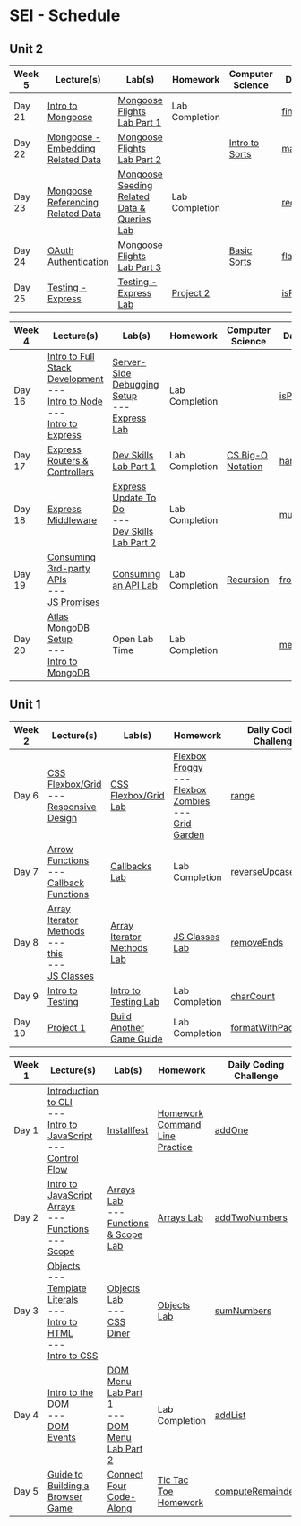 # SEI - Schedule

## Unit 2

| Week 5 | Lecture(s)                                                                                             | Lab(s)                                                                                                            | Homework                                     | Computer Science                                             | Daily Challenge                                                                      |
| ------ | ------------------------------------------------------------------------------------------------------ | ----------------------------------------------------------------------------------------------------------------- | -------------------------------------------- | ------------------------------------------------------------ | ------------------------------------------------------------------------------------ |
| Day 21 | [Intro to Mongoose](./Unit_2/8-mongoose/8.1-mongoose-intro-full.md)                                    | [Mongoose Flights Lab Part 1](./Unit_2/8-mongoose/8.1.2-mongoose-flights-lab-part-1.md)                           | Lab Completion                               |                                                              | [findHighestPriced](https://replit.com/@jim_clark/16-findHighestPriced#challenge.js) |
| Day 22 | [Mongoose - Embedding Related Data](./Unit_2/8-mongoose/8.2-mongoose-embedding-related-data-full.md)   | [Mongoose Flights Lab Part 2](./Unit_2/8-mongoose/8.2.1-mongoose-flights-lab-part-2.md)                           |                                              | [Intro to Sorts](./computer-science/03-cs-intro-to-sorting/) | [mapArray](https://replit.com/@jim_clark/17-mapArray#challenge.js)                   |
| Day 23 | [Mongoose Referencing Related Data](./Unit_2/8-mongoose/8.4-mongoose-referencing-related-data-full.md) | [Mongoose Seeding Related Data & Queries Lab](./Unit_2/8-mongoose/8.4.2-mongoose-seeding-data-and-queries-lab.md) | Lab Completion                               |                                                              | [reduceArray](https://replit.com/@jim_clark/18-reduceArray#challenge.js)             |
| Day 24 | [OAuth Authentication](./Unit_2/9-authentication/9.1-oauth-authentication-full.md)                     | [Mongoose Flights Lab Part 3](./Unit_2/8-mongoose/8.4.1-mongoose-flights-lab-part-3.md)                           |                                              | [Basic Sorts](/computer-science/04-cs-basic-sorts/)          | [flatten](https://replit.com/@jim_clark/19-flatten#challenge.js)                     |
| Day 25 | [Testing - Express](./Unit_2/11-testing-node/11.1-express-tdd-master/)                                 | [Testing - Express Lab](./Unit_2/11-testing-node/11.1.1-express-testing-lab/)                                     | [Project 2](./Unit_2/project-2/project-2.md) |                                                              | [isPrime](https://replit.com/@jim_clark/20-isPrime#challenge.js)                     |

| Week 4 | Lecture(s)                                                                                                                                                                                                                                      | Lab(s)                                                                                                                                                                          | Homework       | Computer Science                                              | Daily Challenge                                                                  |
| ------ | ----------------------------------------------------------------------------------------------------------------------------------------------------------------------------------------------------------------------------------------------- | ------------------------------------------------------------------------------------------------------------------------------------------------------------------------------- | -------------- | ------------------------------------------------------------- | -------------------------------------------------------------------------------- |
| Day 16 | [Intro to Full Stack Development](./Unit_2/1-intro-full-stack/1.1-intro-fullstack-http.md)<br>---<br>[Intro to Node](./Unit_2/2-node/1.2-intro-to-node-full.md)<br>---<br>[Intro to Express](./Unit_2/3-express-framework/3.1-intro-express.md) | [Server-Side Debugging Setup](./Unit_2/2-node/1.3-server-side-debugging-setup.md)<br>---<br>[Express Lab](./Unit_2/3-express-framework/3.1.1-intro-express-lab.md)              | Lab Completion |                                                               | [isPalindrome](https://replit.com/@jim_clark/11-isPalindrome#challenge.js)       |
| Day 17 | [Express Routers & Controllers](./Unit_2/3-express-framework/3.2-express-routers-controllers-full.md)                                                                                                                                           | [Dev Skills Lab Part 1](./Unit_2/3-express-framework/3.3.1-dev-skills-lab-part-1.md)                                                                                            | Lab Completion | [CS Big-O Notation](./computer-science/01-cs-big-o-notation/) | [hammingDistance](https://replit.com/@jim_clark/12-hammingDistance#challenge.js) |
| Day 18 | [Express Middleware](./Unit_2/3-express-framework/3.4-express-middleware-full.md)                                                                                                                                                               | [Express Update To Do](./Unit_2/3-express-framework/3.5-express-update-to-do.md)<br>---<br>[Dev Skills Lab Part 2](./Unit_2/3-express-framework/3.5.1-dev-skills-lab-part-2.md) | Lab Completion |                                                               | [mumble](https://replit.com/@jim_clark/13-mumble#challenge.js)                   |
| Day 19 | [Consuming 3rd-party APIs](./Unit_2/5-apis/5.1-consuming-3rd-party-apis-full.md)<br>---<br>[JS Promises](./Unit_2/4-promises/4.1-js-promises.md)                                                                                                | [Consuming an API Lab](./Unit_2/5-apis/5.2-consuming-apis-lab.md)                                                                                                               | Lab Completion | [Recursion](/computer-science/02-cs-recursion/)               | [fromPairs](https://replit.com/@jim_clark/14-fromPairs#challenge.js)             |
| Day 20 | [Atlas MongoDB Setup](./Unit_2/7-mongodb/7.1-atlas-hosted-mongodb.md)<br>---<br>[Intro to MongoDB](./Unit_2/7-mongodb/7.2-mongodb-intro.md)                                                                                                     | Open Lab Time                                                                                                                                                                   | Lab Completion |                                                               | [mergeObjects](https://replit.com/@jim_clark/15-mergeObjects#challenge.js)       |

## Unit 1

| Week 2 | Lecture(s)                                                                                                                                                                                                                 | Lab(s)                                                                                     | Homework                                                                                                                                                            | Daily Coding Challenge                                                                   |
| ------ | -------------------------------------------------------------------------------------------------------------------------------------------------------------------------------------------------------------------------- | ------------------------------------------------------------------------------------------ | ------------------------------------------------------------------------------------------------------------------------------------------------------------------- | ---------------------------------------------------------------------------------------- |
| Day 6  | [CSS Flexbox/Grid](./Unit_1/06-css-layout/6.1-css-flexbox-grid.md)<br>---<br>[Responsive Design](./Unit_1/06-css-layout/6.2-responsive-design.md)                                                                          | [CSS Flexbox/Grid Lab](./Unit_1/06-css-layout/6.1.1-flexbox-grid-lab.md)                   | [Flexbox Froggy](https://flexboxfroggy.com/)<br>---<br>[Flexbox Zombies](https://mastery.games/flexboxzombies/)<br>---<br>[Grid Garden](https://cssgridgarden.com/) | [range](https://replit.com/@jim_clark/06-range#challenge.js)                             |
| Day 7  | [Arrow Functions](./Unit_1/07-js-continued/7.1-js-arrow-functions.md)<br>---<br>[Callback Functions](./Unit_1/07-js-continued/7.2-js-callback-functions-full.md)                                                           | [Callbacks Lab](./Unit_1/07-js-continued/7.2.1-js-callbacks-lab.md)                        | Lab Completion                                                                                                                                                      | [reverseUpcaseString](https://replit.com/@jim_clark/07-reverseUpcaseString#challenge.js) |
| Day 8  | [Array Iterator Methods](./Unit_1/07-js-continued/7.4-array-iterator-methods.md)<br>---<br>[this](./Unit_1/07-js-continued/7.5-js-this-keyword.md)<br>---<br>[JS Classes](./Unit_1/07-js-continued/7.3-js-classes-full.md) | [Array Iterator Methods Lab](./Unit_1/07-js-continued/7.4.1-array-iterator-methods-lab.md) | [JS Classes Lab](./Unit_1/07-js-continued/7.3.1.hw.optional-js-classes-lab.md)                                                                                      | [removeEnds](https://replit.com/@jim_clark/08-removeEnds#challenge.js)                   |
| Day 9  | [Intro to Testing](./Unit_1/10-testing/10.1-testing-lecture/)                                                                                                                                                              | [Intro to Testing Lab](./Unit_1/10-testing/10.1.1-testing-lab/)                            | Lab Completion                                                                                                                                                      | [charCount](https://replit.com/@jim_clark/09-charCount#challenge.js)                     |
| Day 10 | [Project 1](./Unit_1/project-1/project-1-requirements.md)                                                                                                                                                                  | [Build Another Game Guide](./Unit_1/09-programming/9.2-rock-paper-scissors-codealong.md)   | Lab Completion                                                                                                                                                      | [formatWithPadding](https://replit.com/@jim_clark/10-formatWithPadding#challenge.js)     |

| Week 1 | Lecture(s)                                                                                                                                                                                                                                                                              | Lab(s)                                                                                                                                                    | Homework                                                                                                                                               | Daily Coding Challenge                                                             |
| ------ | --------------------------------------------------------------------------------------------------------------------------------------------------------------------------------------------------------------------------------------------------------------------------------------- | --------------------------------------------------------------------------------------------------------------------------------------------------------- | ------------------------------------------------------------------------------------------------------------------------------------------------------ | ---------------------------------------------------------------------------------- |
| Day 1  | [Introduction to CLI](./Unit_1/01-dev-environment/1.1-cli-intro-main/readme.md)<br>---<br>[Intro to JavaScript](./Unit_1/02-js-fundamentals/2.1-js-intro-datatypes.md)<br>---<br>[Control Flow](./Unit_1/02-js-fundamentals/2.2-js-control-flow.md)                                     | [Installfest](https://github.com/general-assembly-sei/seb-1-22/blob/main/Unit_1/01-dev-environment/1.1.1-installfest-mac.md)                              | [Homework Command Line Practice](https://github.com/general-assembly-sei/seb-1-22/blob/main/Unit_1/01-dev-environment/1.2-hw-command-line-practice.md) | [addOne](https://replit.com/@jim_clark/01-addOne#challenge.js)                     |
| Day 2  | [Intro to JavaScript Arrays](./Unit_1/02-js-fundamentals/2.3-js-arrays-full.md)<br>---<br>[Functions](./Unit_1/02-js-fundamentals/2.4-js-functions-full.md)<br>---<br>[Scope](./Unit_1/02-js-fundamentals/2.5-js-scope.md)                                                              | [Arrays Lab](./Unit_1/02-js-fundamentals/2.3.1-js-arrays-lab.md)<br>---<br>[Functions & Scope Lab](./Unit_1/02-js-fundamentals/2.5.1-js-functions-lab.md) | [Arrays Lab](./Unit_1/02-js-fundamentals/2.3.1-js-arrays-lab.md)                                                                                       | [addTwoNumbers](https://replit.com/@jim_clark/02-addTwoNumbers#challenge.js)       |
| Day 3  | [Objects](./Unit_1/02-js-fundamentals/2.7-js-objects.md)<br>---<br>[Template Literals](./Unit_1/02-js-fundamentals/2.6-js-template-literals.md)<br>---<br>[Intro to HTML](./Unit_1/03-html-css/3.1-intro-to-html.md)<br>---<br>[Intro to CSS](./Unit_1/03-html-css/3.2-intro-to-css.md) | [Objects Lab](./Unit_1/02-js-fundamentals/2.7.1-js-objects-lab.md)<br>---<br>[CSS Diner](https://flukeout.github.io/)                                     | [Objects Lab](./Unit_1/02-js-fundamentals/2.7.1-js-objects-lab.md)                                                                                     | [sumNumbers](https://replit.com/@jim_clark/03-sumNumbers#challenge.js)             |
| Day 4  | [Intro to the DOM](./Unit_1/04-dom/4.1-dom-intro.md)<br>---<br>[DOM Events](./Unit_1/04-dom/4.2-dom-events.md)                                                                                                                                                                          | [DOM Menu Lab Part 1](./Unit_1/04-dom/4.1.1-dom-menu-lab-part-1.md)<br>---<br>[DOM Menu Lab Part 2](./Unit_1/todo-list_dom_lab.md)                        | Lab Completion                                                                                                                                         | [addList](https://replit.com/@jim_clark/04-addList#challenge.js)                   |
| Day 5  | [Guide to Building a Browser Game](/Unit_1/05-programming/5.1-guide-to-building-a-browser-game.md)                                                                                                                                                                                      | [Connect Four Code-Along](./Unit_1/05-programming/5.2-connect-four-code-along-full.md)                                                                    | [Tic Tac Toe Homework](./Unit_1/05-programming/5.3-tic-tac-toe-weekend.md)                                                                             | [computeRemainder](https://replit.com/@jim_clark/05-computeRemainder#challenge.js) |
